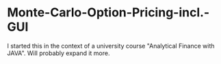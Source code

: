 # Monte-Carlo-Option-Pricing-incl.-GUI
I started this in the context of a university course "Analytical Finance with JAVA". Will probably expand it more.
